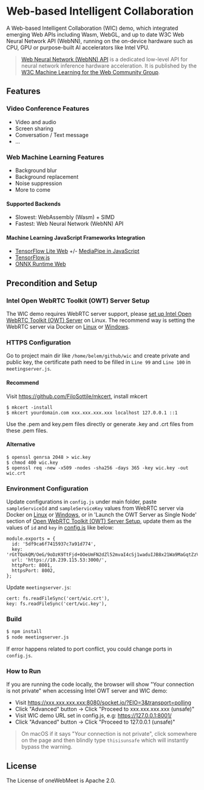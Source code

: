# Web-based Intelligent Collaboration

A Web-based Intelligent Collaboration (WIC) demo, which integrated emerging Web APIs including Wasm, WebGL, and up to date W3C Web Neural Network API (WebNN), running on the on-device hardware such as CPU, GPU or purpose-built AI accelerators like Intel VPU.

> [Web Neural Network (WebNN) API](https://webmachinelearning.github.io/webnn/) is a dedicated low-level API for neural network inference hardware acceleration. It is published by the [W3C Machine Learning for the Web Community Group](https://www.w3.org/community/webmachinelearning/).

## Features

### Video Conference Features

- Video and audio
- Screen sharing
- Conversation / Text message
- ...

### Web Machine Learning Features

- Background blur
- Background replacement
- Noise suppression
- More to come

#### Supported Backends
- Slowest: WebAssembly (Wasm) + SIMD
- Fastest: Web Neural Network (WebNN) API

#### Machine Learning JavaScript Frameworks Integration

- [TensorFlow Lite Web](https://github.com/tensorflow/tfjs/tree/master/tfjs-tflite) +/- [MediaPipe in JavaScript](https://google.github.io/mediapipe/getting_started/javascript)
- [TensorFlow.js](https://www.tensorflow.org/js)
- [ONNX Runtime Web](https://github.com/microsoft/onnxruntime/tree/master/js/web#readme)

## Precondition and Setup

### Intel Open WebRTC Toolkit (OWT) Server Setup

The WIC demo requires WebRTC server support, please [set up Intel Open WebRTC Toolkit (OWT) Server](doc/Server.md) on Linux. The recommend way is setting the WebRTC server via Docker on [Linux](doc/Docker_Linux.md) or [Windows](doc/Docker_Windows.md).

### HTTPS Configuration

Go to project main dir like `/home/belem/github/wic` and create private and public key, the certificate path need to be filled in `Line 99` and `Line 100` in `meetingserver.js`.

#### Recommend 

Visit https://github.com/FiloSottile/mkcert, install mkcert

```
$ mkcert -install
$ mkcert yourdomain.com xxx.xxx.xxx.xxx localhost 127.0.0.1 ::1
```
Use the .pem and key.pem files directly or generate .key and .crt files from these .pem files.

#### Alternative

```
$ openssl genrsa 2048 > wic.key
$ chmod 400 wic.key
$ openssl req -new -x509 -nodes -sha256 -days 365 -key wic.key -out wic.crt
```

### Environment Configuration

Update configurations in `config.js` under main folder, paste `sampleServiceId` and `sampleServiceKey` values from WebRTC server via Docker on [Linux](doc/Docker_Linux.md) or [Windows](doc/Docker_Windows.md), or in 'Launch the OWT Server as Single Node' section of [Open WebRTC Toolkit (OWT) Server Setup](doc/Server.md), update them as the values of `id` and `key` in [config.js](config.js) like below:


```
module.exports = {
  id: '5df9ca6f7415937c7a91d774',
  key: 'rGtTQokQM/OeG/9oDzK9TtFjd+OOeUmFN2dZl52mvaI4cSj1waduIJB8x21Wa9MaGqtZzV1KTWBvr7heBIgSjQjQyeBWI0RFzCTSyhFtd9jmZ994xE50Gkmb2zxkQYALef8oj8do3gT/cWfOfgq1zPooCkRtbMK1xm44Avduyj4=',
  url: 'https://10.239.115.53:3000/',
  httpPort: 8001,
  httpsPort: 8002,
};

```

Update `meetingserver.js`:

```
cert: fs.readFileSync('cert/wic.crt'),
key: fs.readFileSync('cert/wic.key'),
```

### Build

``` bash
$ npm install
$ node meetingserver.js 
```

If error happens related to port conflict, you could change ports in `config.js`.

### How to Run

If you are running the code locally, the browser will show "Your connection is not private" when accessing Intel OWT server and WIC demo:

- Visit https://xxx.xxx.xxx.xxx:8080/socket.io/?EIO=3&transport=polling
- Click "Advanced" button -> Click "Proceed to xxx.xxx.xxx.xxx (unsafe)"
- Visit WIC demo URL set in config.js, e.g: https://127.0.0.1:8001/
- Click "Advanced" button -> Click "Proceed to 127.0.0.1 (unsafe)"

> On macOS if it says "Your connection is not private", click somewhere on the page and then blindly type `thisisunsafe` which will instantly bypass the warning.

## License

The License of oneWebMeet is Apache 2.0.
